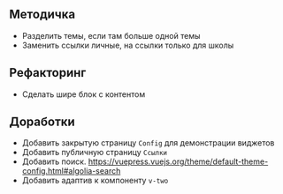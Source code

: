 
## Методичка
- Разделить темы, если там больше одной темы
- Заменить ссылки личные, на ссылки только для школы

## Рефакторинг
- Сделать шире блок с контентом

## Доработки
- Добавить закрытую страницу `Config` для демонстрации виджетов
- Добавить публичную страницу `Ссылки`
- Добавить поиск. https://vuepress.vuejs.org/theme/default-theme-config.html#algolia-search
- Добавить адаптив к компоненту `v-two`
